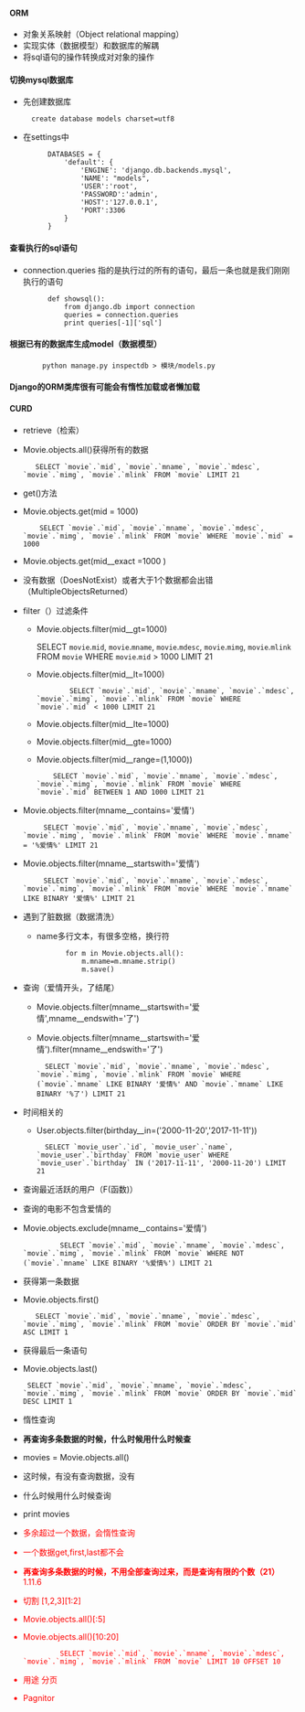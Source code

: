#### ORM  ####
* 对象关系映射（Object relational mapping）
* 实现实体（数据模型）和数据库的解耦
* 将sql语句的操作转换成对对象的操作
#### 切换mysql数据库 ####
* 先创建数据库

		create database models charset=utf8
* 在settings中

			DATABASES = {
			    'default': {
			        'ENGINE': 'django.db.backends.mysql',
			        'NAME': "models",
			        'USER':'root',
			        'PASSWORD':'admin',
			        'HOST':'127.0.0.1',
			        'PORT':3306
			    }
			}
#### 查看执行的sql语句 ####
* connection.queries 指的是执行过的所有的语句，最后一条也就是我们刚刚执行的语句

			
			def showsql():
				from django.db import connection
				queries = connection.queries
				print queries[-1]['sql']

#### 根据已有的数据库生成model（数据模型） ####
			python manage.py inspectdb > 模块/models.py
#### Django的ORM类库很有可能会有惰性加载或者懒加载 ####



#### CURD ####
* retrieve（检索）
 *   Movie.objects.all()获得所有的数据
 
			SELECT `movie`.`mid`, `movie`.`mname`, `movie`.`mdesc`, `movie`.`mimg`, `movie`.`mlink` FROM `movie` LIMIT 21
 * get()方法
  * Movie.objects.get(mid = 1000)
	
		 	SELECT `movie`.`mid`, `movie`.`mname`, `movie`.`mdesc`, `movie`.`mimg`, `movie`.`mlink` FROM `movie` WHERE `movie`.`mid` = 1000
  * Movie.objects.get(mid__exact =1000 )
  * 没有数据（DoesNotExist）或者大于1个数据都会出错（MultipleObjectsReturned）
* filter（）过滤条件
 
	* Movie.objects.filter(mid__gt=1000)
	
		SELECT `movie`.`mid`, `movie`.`mname`, `movie`.`mdesc`, `movie`.`mimg`, `movie`.`mlink` FROM `movie` WHERE `movie`.`mid` > 1000 LIMIT 21


  * Movie.objects.filter(mid__lt=1000)

				SELECT `movie`.`mid`, `movie`.`mname`, `movie`.`mdesc`, `movie`.`mimg`, `movie`.`mlink` FROM `movie` WHERE `movie`.`mid` < 1000 LIMIT 21

  * Movie.objects.filter(mid__lte=1000)
  * Movie.objects.filter(mid__gte=1000)
  * Movie.objects.filter(mid__range=(1,1000))

			SELECT `movie`.`mid`, `movie`.`mname`, `movie`.`mdesc`, `movie`.`mimg`, `movie`.`mlink` FROM `movie` WHERE `movie`.`mid` BETWEEN 1 AND 1000 LIMIT 21
 * Movie.objects.filter(mname__contains='爱情')
	
			SELECT `movie`.`mid`, `movie`.`mname`, `movie`.`mdesc`, `movie`.`mimg`, `movie`.`mlink` FROM `movie` WHERE `movie`.`mname` = '%爱情%' LIMIT 21
 * Movie.objects.filter(mname__startswith='爱情')
 
			SELECT `movie`.`mid`, `movie`.`mname`, `movie`.`mdesc`, `movie`.`mimg`, `movie`.`mlink` FROM `movie` WHERE `movie`.`mname` LIKE BINARY '爱情%' LIMIT 21
 * 遇到了脏数据（数据清洗）
   * name多行文本，有很多空格，换行符
  

				for m in Movie.objects.all():
					m.mname=m.mname.strip()
					m.save()
 	
* 查询（爱情开头，了结尾）
 	* Movie.objects.filter(mname__startswith='爱情',mname__endswith='了')
 	* Movie.objects.filter(mname__startswith='爱情').filter(mname__endswith='了')


			SELECT `movie`.`mid`, `movie`.`mname`, `movie`.`mdesc`, `movie`.`mimg`, `movie`.`mlink` FROM `movie` WHERE (`movie`.`mname` LIKE BINARY '爱情%' AND `movie`.`mname` LIKE BINARY '%了') LIMIT 21


 * 时间相关的
 	* User.objects.filter(birthday__in=('2000-11-20','2017-11-11'))
 	
       		SELECT `movie_user`.`id`, `movie_user`.`name`, `movie_user`.`birthday` FROM `movie_user` WHERE `movie_user`.`birthday` IN ('2017-11-11', '2000-11-20') LIMIT 21

  * 查询最近活跃的用户（F(函数)）
* 查询的电影不包含爱情的
 * Movie.objects.exclude(mname__contains='爱情')

				SELECT `movie`.`mid`, `movie`.`mname`, `movie`.`mdesc`, `movie`.`mimg`, `movie`.`mlink` FROM `movie` WHERE NOT (`movie`.`mname` LIKE BINARY '%爱情%') LIMIT 21
* 获得第一条数据
 * Movie.objects.first()


		  SELECT `movie`.`mid`, `movie`.`mname`, `movie`.`mdesc`, `movie`.`mimg`, `movie`.`mlink` FROM `movie` ORDER BY `movie`.`mid` ASC LIMIT 1
* 获得最后一条语句
 * Movie.objects.last()

		SELECT `movie`.`mid`, `movie`.`mname`, `movie`.`mdesc`, `movie`.`mimg`, `movie`.`mlink` FROM `movie` ORDER BY `movie`.`mid` DESC LIMIT 1
* 惰性查询
 * **再查询多条数据的时候，什么时候用什么时候查**  
 * movies = Movie.objects.all()
 * 这时候，有没有查询数据，没有
 * 什么时候用什么时候查询
 *  print movies
 * <font color='red'>多余超过一个数据，会惰性查询
 * <font color='red'>一个数据get,first,last都不会</font>
 * **再查询多条数据的时候，不用全部查询过来，而是查询有限的个数（21）**  1.11.6
* 切割 [1,2,3][1:2]
 * Movie.objects.all()[:5]
 * Movie.objects.all()[10:20]

				SELECT `movie`.`mid`, `movie`.`mname`, `movie`.`mdesc`, `movie`.`mimg`, `movie`.`mlink` FROM `movie` LIMIT 10 OFFSET 10



 * 用途   分页 
  * Pagnitor 
 
 
  
